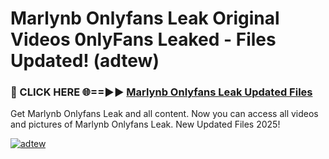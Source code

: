 # Marlynb Onlyfans Leak Original Videos 0nlyFans Leaked - Files Updated! (adtew)

<h3>🔴 CLICK HERE 🌐==►► <a href="https://tinyurl.com/2jnfzry5" rel="nofollow">Marlynb Onlyfans Leak Updated Files</a></h3>

Get Marlynb Onlyfans Leak and all content. Now you can access all videos and pictures of Marlynb Onlyfans Leak. New Updated Files 2025!

[![adtew](https://i.imgur.com/GyGTBgg.gif)](https://tinyurl.com/2jnfzry5)
